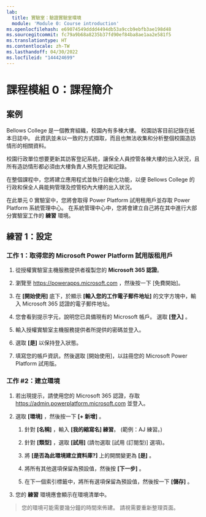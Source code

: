 ```yaml
---
lab:
  title: 實驗室：驗證實驗室環境
  module: 'Module 0: Course introduction'
ms.openlocfilehash: e69074549dddd4494db53a9ccb9ebfb3ae198d48
ms.sourcegitcommit: fc79a9b68a8235b37fd90ef84ba8ae1aa2e581f5
ms.translationtype: HT
ms.contentlocale: zh-TW
ms.lasthandoff: 04/30/2022
ms.locfileid: "144424699"
---
```

# <a name="module-0-course-introduction"></a>課程模組 0：課程簡介

## <a name="scenario"></a>案例

Bellows College 是一個教育組織，校園內有多棟大樓。 校園訪客目前記錄在紙本日誌中。 此資訊並未以一致的方式擷取，而且也無法收集和分析整個校園造訪情形的相關資料。

校園行政單位想要更新其訪客登記系統，讓保全人員控管各棟大樓的出入狀況，且所有造訪情形都必須由大樓負責人預先登記和記錄。

在整個課程中，您將建立應用程式並執行自動化功能，以便 Bellows College 的行政和保全人員能夠管理及控管校內大樓的出入狀況。

在此單元 0 實驗室中，您將會取得 Power Platform 試用租用戶並存取 Power Platform 系統管理中心。 在系統管理中心中，您將會建立自己將在其中進行大部分實驗室工作的 **練習** 環境。

## <a name="exercise-1--setup"></a>練習 1：設定

### <a name="task-1---acquire-your-microsoft-power-platform-trial-tenant"></a>工作 1：取得您的 Microsoft  Power Platform 試用版租用戶

1.  從授權實驗室主機服務提供者複製您的 **Microsoft 365 認證**。

2.  瀏覽至 <https://powerapps.microsoft.com> ，然後按一下 [免費開始]。

3.  在 **[開始使用]** 底下，於顯示 **[輸入您的工作電子郵件地址]** 的文字方塊中，輸入 Microsoft 365 認證的電子郵件地址。

4.  您會看到提示字元，說明您已具備現有的 Microsoft 帳戶。 選取 **[登入]** 。

5.  輸入授權實驗室主機服務提供者所提供的密碼並登入。

6.  選取 **[是]** 以保持登入狀態。

7.  填寫您的帳戶資訊，然後選取 [開始使用]，以註冊您的 Microsoft Power Platform 試用版。

### <a name="task-2--create-environment"></a>工作 \#2：建立環境

1.  若出現提示，請使用您的 Microsoft 365 認證，存取 <https://admin.powerplatform.microsoft.com> 並登入。

2.  選取 **[環境]** ，然後按一下 **[+ 新增]** 。

    1.  針對 **[名稱]** ，輸入 **[我的縮寫名] 練習**。 (範例：AJ 練習。)

    2.  針對 **[類型]** ，選取 **[試用]** (請勿選取 [試用 (訂閱型)] 選項)。

    3.  將 **[是否為此環境建立資料庫?]** 上的開關變更為 **[是]** 。

    4.  將所有其他選項保留為預設值，然後按 **[下一步]** 。

    5.  在下一個索引標籤中，將所有選項保留為預設值，然後按一下 **[儲存]** 。

3.  您的 **練習** 環境應會顯示在環境清單中。

>   您的環境可能需要幾分鐘的時間來佈建。 請視需要重新整理頁面。
